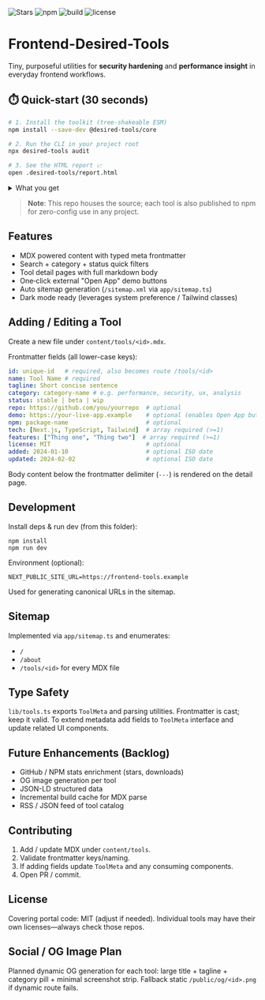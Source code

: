 <!-- shields.io badges -->
![Stars](https://img.shields.io/github/stars/Habbi2/Frontend-Desired-Tools?style=social)
![npm](https://img.shields.io/npm/v/tools-portal?color=blue)          <!-- correct package name -->
![build](https://github.com/Habbi2/Frontend-Desired-Tools/actions/workflows/ci.yml/badge.svg?branch=main)
![license](https://img.shields.io/github/license/Habbi2/Frontend-Desired-Tools)

# Frontend-Desired-Tools  
Tiny, purposeful utilities for **security hardening** and **performance insight** in everyday frontend workflows.

## ⏱️ Quick-start (30 seconds)

```bash
# 1. Install the toolkit (tree-shakeable ESM)
npm install --save-dev @desired-tools/core

# 2. Run the CLI in your project root
npx desired-tools audit

# 3. See the HTML report 📈
open .desired-tools/report.html
```

<details>
<summary>What you get</summary>

| Utility | Purpose | Time saved |
|---------|---------|------------|
| `csp-wizard` | Generates strict Content-Security-Policy header | ~30 min |
| `perf-snap`  | Automates Lighthouse snapshots in CI           | ~15 min |
| `xss-guard`  | Scans templates for dangerous injections       | ~10 min |
</details>

> **Note**: This repo houses the source; each tool is also published to npm for zero-config use in any project.

## Features
- MDX powered content with typed meta frontmatter
- Search + category + status quick filters
- Tool detail pages with full markdown body
- One‑click external "Open App" demo buttons
- Auto sitemap generation (`/sitemap.xml` via `app/sitemap.ts`)
- Dark mode ready (leverages system preference / Tailwind classes)

## Adding / Editing a Tool
Create a new file under `content/tools/<id>.mdx`.

Frontmatter fields (all lower-case keys):
```yaml
id: unique-id   # required, also becomes route /tools/<id>
name: Tool Name # required
tagline: Short concise sentence
category: category-name # e.g. performance, security, ux, analysis
status: stable | beta | wip
repo: https://github.com/you/yourrepo  # optional
demo: https://your-live-app.example    # optional (enables Open App button)
npm: package-name                      # optional
tech: [Next.js, TypeScript, Tailwind]  # array required (>=1)
features: ["Thing one", "Thing two"]  # array required (>=1)
license: MIT                           # optional
added: 2024-01-10                      # optional ISO date
updated: 2024-02-02                    # optional ISO date
```

Body content below the frontmatter delimiter (`---`) is rendered on the detail page.

## Development
Install deps & run dev (from this folder):
```
npm install
npm run dev
```

Environment (optional):
```
NEXT_PUBLIC_SITE_URL=https://frontend-tools.example
```
Used for generating canonical URLs in the sitemap.

## Sitemap
Implemented via `app/sitemap.ts` and enumerates:
- `/`
- `/about`
- `/tools/<id>` for every MDX file

## Type Safety
`lib/tools.ts` exports `ToolMeta` and parsing utilities. Frontmatter is cast; keep it valid. To extend metadata add fields to `ToolMeta` interface and update related UI components.

## Future Enhancements (Backlog)
- GitHub / NPM stats enrichment (stars, downloads)
- OG image generation per tool
- JSON-LD structured data
- Incremental build cache for MDX parse
- RSS / JSON feed of tool catalog

## Contributing
1. Add / update MDX under `content/tools`.
2. Validate frontmatter keys/naming.
3. If adding fields update `ToolMeta` and any consuming components.
4. Open PR / commit.

## License
Covering portal code: MIT (adjust if needed). Individual tools may have their own licenses—always check those repos.

## Social / OG Image Plan
Planned dynamic OG generation for each tool: large title + tagline + category pill + minimal screenshot strip. Fallback static `/public/og/<id>.png` if dynamic route fails.
